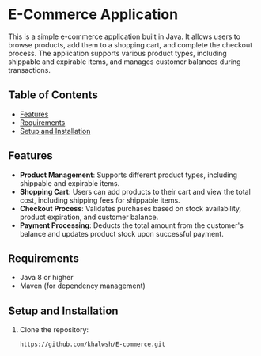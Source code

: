 # E-Commerce Application

This is a simple e-commerce application built in Java. It allows users to browse products, add them to a shopping cart, and complete the checkout process. The application supports various product types, including shippable and expirable items, and manages customer balances during transactions.

## Table of Contents

- [Features](#features)
- [Requirements](#requirements)
- [Setup and Installation](#setup-and-installation)

## Features

- **Product Management**: Supports different product types, including shippable and expirable items.
- **Shopping Cart**: Users can add products to their cart and view the total cost, including shipping fees for shippable items.
- **Checkout Process**: Validates purchases based on stock availability, product expiration, and customer balance.
- **Payment Processing**: Deducts the total amount from the customer's balance and updates product stock upon successful payment.

## Requirements

- Java 8 or higher
- Maven (for dependency management)

## Setup and Installation

1. Clone the repository:
   ```bash
   https://github.com/khalwsh/E-commerce.git

